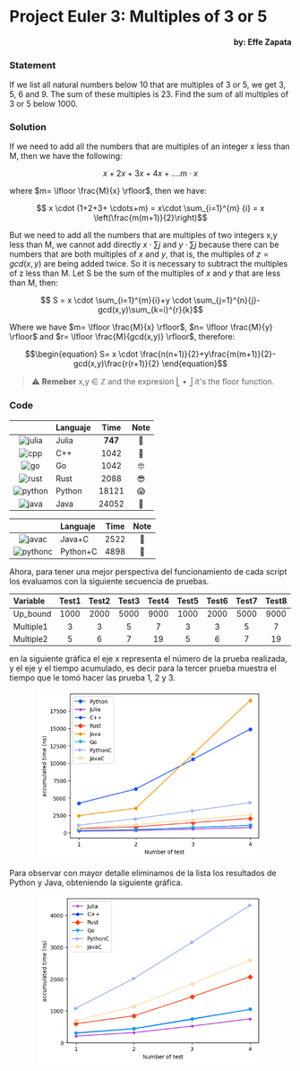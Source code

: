 # Project Euler 3: Multiples of 3 or 5
#### <p align="right">by: Effe Zapata</p>

### Statement

If we list all natural numbers below 10 that are multiples of 3 or 5, we get 3, 5, 6 and 9. The sum of these multiples is 23.
Find the sum of all multiples of 3 or 5 below 1000.

### Solution

If we need to add all the numbers that are multiples of an integer x less than M, then we have the following:

$$ x+2x+3x+4x+.... m \cdot x$$

where $m= \lfloor \frac{M}{x} \rfloor$, then we have:

$$ x \cdot (1+2+3+ \cdots+m) = x\cdot \sum_{i=1}^{m} {i} = x \left(\frac{m(m+1)}{2}\right)$$

But we need to add all the numbers that are multiples of two integers x,y less than M, we cannot add directly $x\cdot\sum {j}$ and $y \cdot \sum {j}$ because there can be numbers that are both multiples of $x$ and $y$, that is, the multiples of $z=gcd(x,y)$ are being added twice. So it is necessary to subtract the multiples of z less than M. Let S be the sum of the multiples of $x$ and $y$ that are less than M, then:

$$ S = x \cdot \sum_{i=1}^{m}{i}+y \cdot \sum_{j=1}^{n}{j}-gcd(x,y)\sum_{k=i}^{r}{k}$$

Where we have $m= \lfloor \frac{M}{x} \rfloor$, $n= \lfloor \frac{M}{y} \rfloor$ and $r= \lfloor \frac{M}{gcd(x,y)} \rfloor$, therefore:

$$\begin{equation} S= x \cdot \frac{n(n+1)}{2}+y\frac{m(m+1)}{2}-gcd(x,y)\frac{r(r+1)}{2} \end{equation}$$


> ⚠️ **Remeber** x,y &#x2208; &#x2124; and the expresion &#x23A3; &#x2022; &#x23A6; it's the floor function.

### Code

<div align="center">

|  |Languaje | Time | Note |
|:----:|:--- | :---: | :---:|
|![julia](https://github.com/jhonnyzta/ProjectEuler/assets/70600594/64449037-acae-4f72-a49a-d4b587b1b638)| Julia | **747** |&#129395;|
|![cpp](https://github.com/jhonnyzta/ProjectEuler/assets/70600594/168fd9cb-5554-441b-9d17-71642b3ac956)| C++ |1042 | &#129325; |
|![go](https://github.com/jhonnyzta/ProjectEuler/assets/70600594/8e4f4251-2d53-4c3b-bdab-2665577f1cf4)| Go |1042 | &#129299; |
|![rust](https://github.com/jhonnyzta/ProjectEuler/assets/70600594/38212ef8-b357-4ded-b852-dd5530a2b3d3)| Rust | 2088 |&#128526;|
|![python](https://github.com/jhonnyzta/ProjectEuler/assets/70600594/ba32a2c1-8535-4d50-85ac-8e7e96a3a6aa)| Python |  18121 | &#128561; |
|![java](https://github.com/jhonnyzta/ProjectEuler/assets/70600594/a6f44277-4820-4a11-b6d4-8567f129b2b0)| Java | 24052 | &#129398; |
</div>

<div align="center">

|  |Languaje | Time | Note |
|:----:|:--- | :---: | :---:|
|![javac](https://github.com/jhonnyzta/ProjectEuler/assets/70600594/ea322cef-dde0-4acc-9747-e5ff1e8e0426)| Java+C |2522 | &#129400;| 89.51%|
|![pythonc](https://github.com/jhonnyzta/ProjectEuler/assets/70600594/15fdc43d-d714-4392-86f1-6cb66caacd0d)| Python+C | 4898 | &#129400;| 72.97%|
</div>



Ahora, para tener una mejor perspectiva del funcionamiento de cada script los evaluamos con la siguiente secuencia de pruebas.

<div align="center">

|Variable | Test1 |Test2 |Test3 |Test4 |Test5 |Test6 |Test7 |Test8 |
|:--|:--:|:--:|:--:|:--:|:--:|:--:|:--:|:--:|
|Up_bound| 1000 | 2000 | 5000 | 9000 | 1000 | 2000 | 5000 | 9000 | 
|Multiple1| 3 | 3 | 5 | 7 | 3 | 3 | 5 | 7 | 
|Multiple2| 5 | 6 | 7 | 19 | 5 | 6 | 7 | 19 | 
  
</div>

en la siguiente gráfica el eje x representa el número de la prueba realizada, y el eje y el tiempo acumulado, es decir para la tercer prueba muestra el tiempo que le tomó hacer las prueba 1, 2 y 3.

<p align="center">
  <img src="https://github.com/jhonnyzta/ProjectEuler/blob/main/figuras0/graph1.png" alt="Descripción de la imagen" width="400" height="300">
</p>

Para observar con mayor detalle eliminamos de la lista los resultados de Python y Java, obteniendo la siguiente gráfica.

<p align="center">
  <img src="https://github.com/jhonnyzta/ProjectEuler/blob/main/figuras0/graph2.png" alt="Descripción de la imagen" width="400" height="300">
</p>
